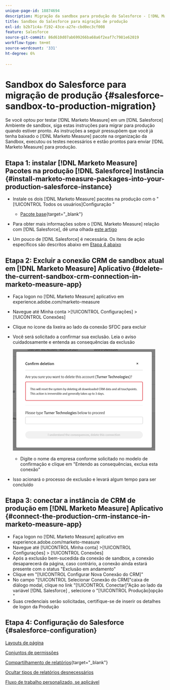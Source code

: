```yaml
---
unique-page-id: 18874694
description: Migração da sandbox para produção do Salesforce - [!DNL Marketo Measure] - Documentação do produto
title: Sandbox do Salesforce para migração de produção
exl-id: b2b71c4a-f192-43ce-a27e-cbd0ec3cf008
feature: Salesforce
source-git-commit: 86d610d07ab699266ba68a6f2eaf7c7981e62019
workflow-type: tm+mt
source-wordcount: '331'
ht-degree: 6%

---
```


# Sandbox do Salesforce para migração de produção {#salesforce-sandbox-to-production-migration}

Se você optou por testar [!DNL Marketo Measure] em um [!DNL Salesforce] Ambiente de sandbox, siga estas instruções para migrar para produção quando estiver pronto. As instruções a seguir pressupõem que você já tenha baixado o [!DNL Marketo Measure] pacote na organização da Sandbox, executou os testes necessários e estão prontos para enviar [!DNL Marketo Measure] para produção.

## Etapa 1: instalar [!DNL Marketo Measure] Pacotes na produção [!DNL Salesforce] Instância {#install-marketo-measure-packages-into-your-production-salesforce-instance}

* Instale os dois [!DNL Marketo Measure] pacotes na produção com o &quot;[!UICONTROL Todos os usuários]Configuração &quot;

   * [Pacote base](https://appexchange.salesforce.com/appxListingDetail?listingId=a0N3000000B3KLuEAN){target="_blank"}

* Para obter mais informações sobre o [!DNL Marketo Measure] relação com [!DNL Salesforce], dê uma olhada [este artigo](/help/configuration-and-setup/marketo-measure-and-salesforce/how-marketo-measure-and-salesforce-interact.md)
* Um pouco de [!DNL Salesforce] é necessária. Os itens de ação específicos são descritos abaixo em [Etapa 4 abaixo](#salesforce-configuration)

## Etapa 2: Excluir a conexão CRM de sandbox atual em [!DNL Marketo Measure] Aplicativo {#delete-the-current-sandbox-crm-connection-in-marketo-measure-app}

* Faça logon no [!DNL Marketo Measure] aplicativo em experience.adobe.com/marketo-measure
* Navegue até Minha conta >[!UICONTROL Configurações] >[!UICONTROL Conexões]
* Clique no ícone da lixeira ao lado da conexão SFDC para excluir
* Você será solicitado a confirmar sua exclusão. Leia o aviso cuidadosamente e entenda as consequências da exclusão

  ![](assets/salesforce-sandbox-to-production-migration-1.png)

   * Digite o nome da empresa conforme solicitado no modelo de confirmação e clique em &quot;Entendo as consequências, exclua esta conexão&quot;
* Isso acionará o processo de exclusão e levará algum tempo para ser concluído

## Etapa 3: conectar a instância de CRM de produção em [!DNL Marketo Measure] Aplicativo {#connect-the-production-crm-instance-in-marketo-measure-app}

* Faça logon no [!DNL Marketo Measure] aplicativo em experience.adobe.com/marketo-measure
* Navegue até [!UICONTROL Minha conta] >[!UICONTROL Configurações] > [!UICONTROL Conexões]
* Após a exclusão bem-sucedida da conexão de sandbox, a conexão desaparecerá da página, caso contrário, a conexão ainda estará presente com o status &quot;Exclusão em andamento&quot;
* Clique em &quot;[!UICONTROL Configurar Nova Conexão do CRM]&quot;
* No campo &quot;[!UICONTROL Selecionar Conexão do CRM]&quot;caixa de diálogo modal, clique no link &quot;[!UICONTROL Conectar]&quot;Ação ao lado da variável [!DNL Salesforce] , selecione o &quot;[!UICONTROL Produção]opção &quot;
* Suas credenciais serão solicitadas, certifique-se de inserir os detalhes de logon da Produção

## Etapa 4: Configuração do Salesforce {#salesforce-configuration}

[Layouts de página](/help/configuration-and-setup/marketo-measure-and-salesforce/page-layout-instructions.md)

[Conjuntos de permissões](/help/configuration-and-setup/marketo-measure-and-salesforce/marketo-measure-permission-sets.md)

[Compartilhamento de relatórios](https://help.salesforce.com/articleView?id=analytics_share_folder.htm&amp;type=0){target="_blank"}

[Ocultar tipos de relatórios desnecessários](/help/configuration-and-setup/marketo-measure-and-salesforce/hiding-unnecessary-report-types.md)

[Fluxo de trabalho personalizado, se aplicável](/help/advanced-marketo-measure-features/custom-revenue-amount/using-a-custom-revenue-amount-field.md)
